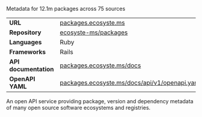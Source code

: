 ---
---

Metadata for 12.1m packages across 75 sources

|||
|-|-|
|**URL**|[packages.ecosyste.ms](https://packages.ecosyste.ms)|
|**Repository**|[ecosyste-ms/packages](https://github.com/ecosyste-ms/packages)|
|**Languages**|Ruby|
|**Frameworks**|Rails|
|**API documentation**|[packages.ecosyste.ms/docs](https://packages.ecosyste.ms/docs/index.html)|
|**OpenAPI YAML**|[packages.ecosyste.ms/docs/api/v1/openapi.yaml](https://packages.ecosyste.ms/docs/api/v1/openapi.yaml)|

An open API service providing package, version and dependency metadata of many open source software ecosystems and registries.
